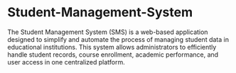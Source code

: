# Student-Management-System
The Student Management System (SMS) is a web-based application designed to simplify and automate the process of managing student data in educational institutions. This system allows administrators to efficiently handle student records, course enrollment, academic performance, and user access in one centralized platform. 
